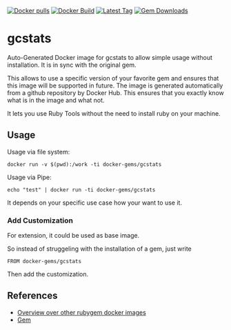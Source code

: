 [![Docker pulls](https://img.shields.io/docker/pulls/rubygem/gcstats.svg)](https://hub.docker.com/r/rubygem/gcstats/)
[![Docker Build](https://img.shields.io/docker/automated/rubygem/gcstats.svg)](https://hub.docker.com/r/rubygem/gcstats/)
[![Latest Tag](https://img.shields.io/github/tag/docker-rubygem/gcstats.svg)](https://hub.docker.com/r/rubygem/gcstats/)
[![Gem Downloads](https://img.shields.io/gem/dt/gcstats.svg)](https://rubygems.org/gems/gcstats/)
# gcstats

Auto-Generated Docker image for gcstats to allow simple usage without installation.
It is in sync with the original gem.

This allows to use a specific version of your favorite gem and ensures that this image will be supported in future.
The image is generated automatically from a github repository by Docker Hub.
This ensures that you exactly know what is in the image and what not.

It lets you use Ruby Tools without the need to install ruby on your machine.

## Usage

Usage via file system:

`docker run -v $(pwd):/work -ti docker-gems/gcstats`

Usage via Pipe:

`echo "test" | docker run -ti docker-gems/gcstats`

It depends on your specific use case how your want to use it.

### Add Customization

For extension, it could be used as base image.

So instead of struggeling with the installation of a gem, just write

`FROM docker-gems/gcstats`

Then add the customization.

## References

 - [Overview over other rubygem docker images](https://github.com/thinkbot/docker-rubygem)
 - [Gem](https://rubygems.org/gems/gcstats/)
